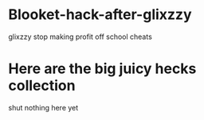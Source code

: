 # Blooket-hack-after-glixzzy
glixzzy stop making profit off school cheats



# Here are the big juicy hecks collection
shut nothing here yet
